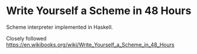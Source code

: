 # Write Yourself a Scheme in 48 Hours

Scheme interpreter implemented in Haskell.

Closely followed https://en.wikibooks.org/wiki/Write_Yourself_a_Scheme_in_48_Hours